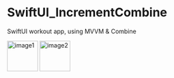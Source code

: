 # SwiftUI_IncrementCombine
SwiftUI workout app, using MVVM &amp; Combine

<img width="72" alt="image1" src="https://user-images.githubusercontent.com/44812411/103436973-e5ebce00-4c21-11eb-88ef-c9bf10399a07.png">

<img width="72" alt="image2" src="https://user-images.githubusercontent.com/44812411/103436974-e6846480-4c21-11eb-8765-79eebcd98b3b.png">
